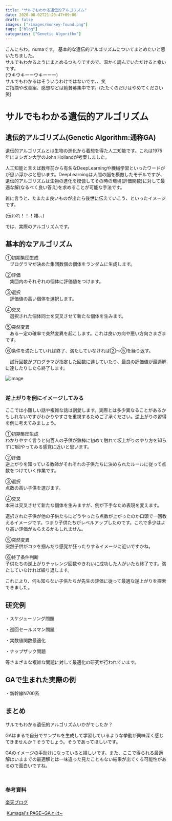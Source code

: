 ```yaml
---
title: "サルでもわかる遺伝的アルゴリズム"
date: 2020-08-02T21:20:47+09:00
draft: false
images: ["/images/monkey-found.png"]
tags: ["blog"]
categories: ["Genetic Algorithm"]
---
```


こんにちわ。numaです。
基本的な遺伝的アルゴリズムについてまとめたいと思いたちました。  
サルでもわかるようにまとめるつもりですので、温かく読んでいただけると幸いです。  
(ウキウキーーウキーーー)  
サルでもわかるはそういうわけではないです、、笑  
ご指摘や改善案、感想などは絶賛募集中です。(たたくのだけはやめてください笑)  
# サルでもわかる遺伝的アルゴリズム
## 遺伝的アルゴリズム(Genetic Algorithm:通称GA)
遺伝的アルゴリズムとは生物の進化から着想を得た人工知能です。これは1975年にミシガン大学のJohn Hollandが考案しました。

人工知能と言えば数年前から有名なDeepLearningや機械学習といったワードがが思い浮かぶと思います。DeepLearningは人間の脳を模倣したモデルですが、遺伝的アルゴリズムは生物の進化を模倣してその時の環境(評価関数)に対して最適な解(なるべく良い答え)を求めることが可能な手法です。

雑に言うと、たまたま良いものが出たら後世に伝えていこう、といったイメージです。

(伝われ！！！雑、、)

では、実際のアルゴリズムです。

## 基本的なアルゴリズム
①初期集団生成  
　プログラマが決めた集団数個の個体をランダムに生成します。

②評価  
　集団内のそれぞれの個体に評価値をつけます。

③選択  
　評価値の高い個体を選択します。

④交叉  
　選択された個体同士を交叉させて新たな個体を生みます。

⑤突然変異  
　ある一定の確率で突然変異を起こします。これは良い方向や悪い方向さまざまです。

⑥条件を満たしていれば終了、満たしていなければ②～⑤を繰り返す。

　試行回数がプログラマが指定した回数に達していたり、最良の評価値が最適解に達したりしたら終了します。  


![image](/images/ga_flow.gif)  
 

### 逆上がりを例にイメージしてみる
ここでは小難しい話や複雑な話は割愛します。実際とは多少異なることがあるかもしれないですがわかりやすさを重視するためご了承ください。逆上がりの習得を例に考えてみましょう。  

①初期集団生成  
わかりやすく言うと何百人の子供が鉄棒に初めて触れて坂上がりのやり方を知らずに1回やってみる感覚に近いと思います。

②評価  
逆上がりを知っている教師がそれぞれの子供たちに決められたルールに従って点数をつけていく作業です。

③選択  
点数の高い子供を選びます。

④交叉  
本来は交叉させて新たな個体を生みますが、例が下手なため表現を変えます。

選択された子供が他の子供たちにどうやったら点数が上がったのか口頭で一回教えるイメージです。つまり子供たちがレベルアップしたのです。これで多少はより高い評価がもらえるかもしれません。

⑤突然変異  
突然子供がコツを掴んだり感覚が狂ったりするイメージに近いですかね。

⑥終了条件判断  
子供たちの逆上がりチャレンジ回数やきれいに成功した人がいたら終了です。満たしていなければ繰り返します。


これにより、何も知らない子供たちが先生の評価に従って最適な逆上がりを探索できました。

## 研究例
・スケジューリング問題

・巡回セールスマン問題

・実数値関数最適化

・ナップザック問題

等さまざまな複雑な問題に対して最適化の研究が行われています。

## GAで生まれた実際の例
・新幹線N700系

## まとめ
サルでもわかる遺伝的アルゴリズムいかがでしたか？

GAはまるで自分でサンプルを生成して学習しているような挙動が興味深く感じてきませんか？そうでしょう。そうであってほしいです。

GAのイメージの手助けになっていると嬉しいです。また、ここで得られる最適解はいままでの最適解とは一味違った見たこともない結果が出てくる可能性があるので面白いですね。

 

### 参考資料
 
[楽天ブログ](https://plaza.rakuten.co.jp/sugowaza/diary/200707060000/)

 [Kumagai's PAGE~GAとは~](http://home.interlink.or.jp/~kumagai/genealg.htm)